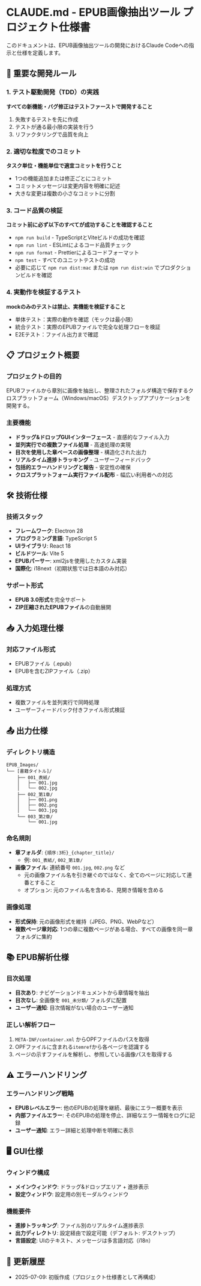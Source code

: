 # CLAUDE.md - EPUB画像抽出ツール プロジェクト仕様書

このドキュメントは、EPUB画像抽出ツールの開発におけるClaude Codeへの指示と仕様を定義します。

## 🚨 重要な開発ルール

### 1. テスト駆動開発（TDD）の実践
**すべての新機能・バグ修正はテストファーストで開発すること**
1. 失敗するテストを先に作成
2. テストが通る最小限の実装を行う
3. リファクタリングで品質を向上

### 2. 適切な粒度でのコミット
**タスク単位・機能単位で適宜コミットを行うこと**
- 1つの機能追加または修正ごとにコミット
- コミットメッセージは変更内容を明確に記述
- 大きな変更は複数の小さなコミットに分割

### 3. コード品質の検証
**コミット前に必ず以下のすべてが成功することを確認すること**
- `npm run build` - TypeScriptとViteビルドの成功を確認
- `npm run lint` - ESLintによるコード品質チェック
- `npm run format` - Prettierによるコードフォーマット
- `npm test` - すべてのユニットテストの成功
- 必要に応じて `npm run dist:mac` または `npm run dist:win` でプロダクションビルドを確認

### 4. 実動作を検証するテスト
**mockのみのテストは禁止、実機能を検証すること**
- 単体テスト：実際の動作を確認（モックは最小限）
- 統合テスト：実際のEPUBファイルで完全な処理フローを検証
- E2Eテスト：ファイル出力まで確認

## 📋 プロジェクト概要

### プロジェクトの目的
EPUBファイルから章別に画像を抽出し、整理されたフォルダ構造で保存するクロスプラットフォーム（Windows/macOS）デスクトップアプリケーションを開発する。

### 主要機能
- **ドラッグ&ドロップGUIインターフェース** - 直感的なファイル入力
- **並列実行での複数ファイル処理** - 高速処理の実現
- **目次を使用した章ベースの画像整理** - 構造化された出力
- **リアルタイム進捗トラッキング** - ユーザーフィードバック
- **包括的エラーハンドリングと報告** - 安定性の確保
- **クロスプラットフォーム実行ファイル配布** - 幅広い利用者への対応

## 🛠 技術仕様

### 技術スタック
- **フレームワーク**: Electron 28
- **プログラミング言語**: TypeScript 5
- **UIライブラリ**: React 18
- **ビルドツール**: Vite 5
- **EPUBパーサー**: xml2jsを使用したカスタム実装
- **国際化**: i18next（初期状態では日本語のみ対応）

### サポート形式
- **EPUB 3.0形式**を完全サポート
- **ZIP圧縮されたEPUBファイル**の自動展開

## 📥 入力処理仕様

### 対応ファイル形式
- EPUBファイル（.epub）
- EPUBを含むZIPファイル（.zip）

### 処理方式
- 複数ファイルを並列実行で同時処理
- ユーザーフィードバック付きファイル形式検証

## 📤 出力仕様

### ディレクトリ構造
```
EPUB_Images/
└── [書籍タイトル]/
    ├── 001_表紙/
    │   ├── 001.jpg
    │   └── 002.jpg
    ├── 002_第1章/
    │   ├── 001.png
    │   ├── 002.png
    │   └── 003.jpg
    └── 003_第2章/
        └── 001.jpg
```

### 命名規則
- **章フォルダ**: `{順序:3桁}_{chapter_title}/`
  - 例: `001_表紙/`, `002_第1章/`
- **画像ファイル**: 連続番号 `001.jpg`, `002.png` など
  - 元の画像ファイル名を引き継ぐのではなく、全てのページに対応して連番とすること
  - オプション: 元のファイル名を含める、見開き情報を含める

### 画像処理
- **形式保持**: 元の画像形式を維持（JPEG、PNG、WebPなど）
- **複数ページ章対応**: 1つの章に複数ページがある場合、すべての画像を同一章フォルダに集約

## 📚 EPUB解析仕様

### 目次処理
- **目次あり**: ナビゲーションドキュメントから章情報を抽出
- **目次なし**: 全画像を `001_未分類/` フォルダに配置
- **ユーザー通知**: 目次情報がない場合のユーザー通知

### 正しい解析フロー
1. `META-INF/container.xml` からOPFファイルのパスを取得
2. OPFファイルに含まれる`itemref`から各ページを認識する
3. ページの示すファイルを解析し、参照している画像パスを取得する


## ⚠️ エラーハンドリング

### エラーハンドリング戦略
- **EPUBレベルエラー**: 他のEPUBの処理を継続、最後にエラー概要を表示
- **内部ファイルエラー**: そのEPUBの処理を停止、詳細なエラー情報をログに記録
- **ユーザー通知**: エラー詳細と処理中断を明確に表示

## 🖥 GUI仕様

### ウィンドウ構成
- **メインウィンドウ**: ドラッグ&ドロップエリア + 進捗表示
- **設定ウィンドウ**: 設定用の別モーダルウィンドウ

### 機能要件
- **進捗トラッキング**: ファイル別のリアルタイム進捗表示
- **出力ディレクトリ**: 設定経由で設定可能（デフォルト: デスクトップ）
- **言語設定**: UIのテキスト、メッセージは多言語対応（i18n）


## 🔄 更新履歴

- 2025-07-09: 初版作成（プロジェクト仕様書として再構成）